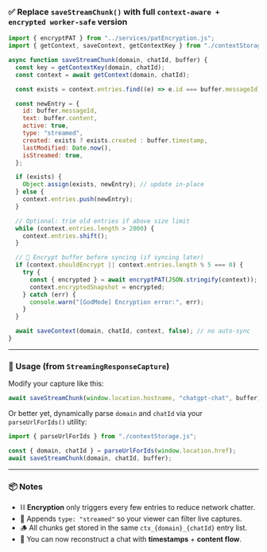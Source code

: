 ### ✅ Replace `saveStreamChunk()` with full `context-aware + encrypted worker-safe` version

```js
import { encryptPAT } from "../services/patEncryption.js";
import { getContext, saveContext, getContextKey } from "./contextStorage.js";

async function saveStreamChunk(domain, chatId, buffer) {
  const key = getContextKey(domain, chatId);
  const context = await getContext(domain, chatId);

  const exists = context.entries.find((e) => e.id === buffer.messageId);

  const newEntry = {
    id: buffer.messageId,
    text: buffer.content,
    active: true,
    type: "streamed",
    created: exists ? exists.created : buffer.timestamp,
    lastModified: Date.now(),
    isStreamed: true,
  };

  if (exists) {
    Object.assign(exists, newEntry); // update in-place
  } else {
    context.entries.push(newEntry);
  }

  // Optional: trim old entries if above size limit
  while (context.entries.length > 2000) {
    context.entries.shift();
  }

  // 🔐 Encrypt buffer before syncing (if syncing later)
  if (context.shouldEncrypt || context.entries.length % 5 === 0) {
    try {
      const { encrypted } = await encryptPAT(JSON.stringify(context));
      context.encryptedSnapshot = encrypted;
    } catch (err) {
      console.warn("[GodMode] Encryption error:", err);
    }
  }

  await saveContext(domain, chatId, context, false); // no auto-sync
}
```

---

### 🔄 Usage (from `StreamingResponseCapture`)

Modify your capture like this:

```js
await saveStreamChunk(window.location.hostname, "chatgpt-chat", buffer);
```

Or better yet, dynamically parse `domain` and `chatId` via your `parseUrlForIds()` utility:

```js
import { parseUrlForIds } from "./contextStorage.js";

const { domain, chatId } = parseUrlForIds(window.location.href);
await saveStreamChunk(domain, chatId, buffer);
```

---

### 📦 Notes

- ⛓ **Encryption** only triggers every few entries to reduce network chatter.
- 📜 Appends `type: "streamed"` so your viewer can filter live captures.
- 🪵 All chunks get stored in the same `ctx_{domain}_{chatId}` entry list.
- 🧠 You can now reconstruct a chat with **timestamps** + **content flow**.
